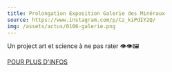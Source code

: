 ```yaml
---
title: Prolongation Exposition Galerie des Minéraux
source: https://www.instagram.com/p/Cz_kiPdIY2Q/
img: /assets/actus/0106-galerie.png
---
```


Un project art et science à ne pas rater 👁️👁️🖼️

[POUR PLUS D'INFOS](https://sciences.sorbonne-universite.fr/evenements/infra-terre-incursion-chromatique)